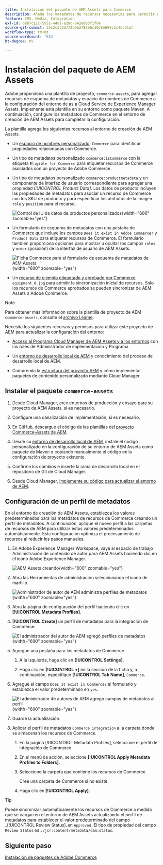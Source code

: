 ```yaml
---
title: Instalación del paquete de AEM Assets para Commerce
description: Añada los metadatos de recursos necesarios para permitir que la integración de AEM Assets para Commerce sincronice recursos entre proyectos de Adobe Commerce y Experience Manager Assets.
feature: CMS, Media, Integration
exl-id: deb7c12c-5951-4491-a2bc-542e993f1f84
source-git-commit: 3522c3d3d772be5278206c10d8e699c2c4cc31af
workflow-type: tm+mt
source-wordcount: '634'
ht-degree: 0%

---
```


# Instalación del paquete de AEM Assets

Adobe proporciona una plantilla de proyecto, `commerce-assets`, para agregar recursos de esquema de metadatos y espacio de nombres de Commerce a la configuración del entorno de as a Cloud Service de Experience Manager Assets. Implemente esta plantilla en su entorno como paquete Maven. A continuación, configure los metadatos de Commerce en el entorno de creación de AEM Assets para completar la configuración.

La plantilla agrega los siguientes recursos al entorno de creación de AEM Assets.

- Un [espacio de nombres personalizado](https://github.com/ankumalh/assets-commerce/blob/main/ui.config/jcr_root/apps/commerce/config/org.apache.sling.jcr.repoinit.RepositoryInitializer~commerce-namespaces.cfg.json), `Commerce` para identificar propiedades relacionadas con Commerce.

- Un tipo de metadatos personalizado `commerce:isCommerce` con la etiqueta `Eligible for Commerce` para etiquetar recursos de Commerce asociados con un proyecto de Adobe Commerce.

- Un tipo de metadatos personalizado `commerce:productmetadata` y un componente de interfaz de usuario correspondiente para agregar una propiedad *[!UICONTROL Product Data]*. Los datos de producto incluyen las propiedades de metadatos para asociar un recurso de Commerce con los SKU de producto y para especificar los atributos de la imagen `role` y `position` para el recurso.

  ![Control de IU de datos de productos personalizados](./assets/aem-commerce-sku-metadata-fields-from-template.png){width="600" zoomable="yes"}

- Un formulario de esquema de metadatos con una pestaña de Commerce que incluye los campos `Does it exist in Adobe Commerce?` y `Product Data` para etiquetar recursos de Commerce. El formulario también proporciona opciones para mostrar u ocultar los campos `roles` y `order` (posición) de la interfaz de usuario de AEM Assets.

  ![Ficha Commerce para el formulario de esquema de metadatos de AEM Assets](./assets/assets-configure-metadata-schema-form-editor.png){width="600" zoomable="yes"}

- Un [recurso de ejemplo etiquetado y aprobado por Commerce](https://github.com/ankumalh/assets-commerce/blob/main/ui.content/src/main/content/jcr_root/content/dam/wknd/en/activities/hiking/equipment_6.jpg/.content.xml) `equipment_6.jpg` para admitir la sincronización inicial de recursos. Solo los recursos de Commerce aprobados se pueden sincronizar de AEM Assets a Adobe Commerce.

>[!NOTE]
>Para obtener más información sobre la plantilla de proyecto de AEM `commerce-assets`, consulte el [archivo Léame](https://github.com/ankumalh/assets-commerce).

Necesita los siguientes recursos y permisos para utilizar este proyecto de AEM para actualizar la configuración del entorno:

- [Acceso al Programa Cloud Manager de AEM Assets y a los entornos](https://experienceleague.adobe.com/en/docs/experience-manager-cloud-service/content/onboarding/journey/cloud-manager#access-sysadmin-bo) con los roles de Administrador de implementación y Programa.

- Un [entorno de desarrollo local de AEM](https://experienceleague.adobe.com/en/docs/experience-manager-learn/cloud-service/local-development-environment-set-up/overview) y conocimiento del proceso de desarrollo local de AEM.

- Comprenda la [estructura del proyecto AEM](https://experienceleague.adobe.com/es/docs/experience-manager-cloud-service/content/implementing/developing/aem-project-content-package-structure) y cómo implementar paquetes de contenido personalizado mediante Cloud Manager.

## Instalar el paquete `commerce-assets`

1. Desde Cloud Manager, cree entornos de producción y ensayo para su proyecto de AEM Assets, si es necesario.

1. Configure una canalización de implementación, si es necesario.

1. En GitHub, descargue el código de las plantillas del [proyecto Commerce-Assets de AEM](https://github.com/ankumalh/assets-commerce).

1. Desde su [entorno de desarrollo local de AEM](https://experienceleague.adobe.com/en/docs/experience-manager-learn/cloud-service/local-development-environment-set-up/overview), instale el código personalizado en la configuración de su entorno de AEM Assets como paquete de Maven o copiando manualmente el código en la configuración de proyecto existente.

1. Confirme los cambios e inserte la rama de desarrollo local en el repositorio de Git de Cloud Manager.

1. Desde Cloud Manager, [implemente su código para actualizar el entorno de AEM](https://experienceleague.adobe.com/en/docs/experience-manager-cloud-service/content/implementing/using-cloud-manager/deploy-code#deploying-code-with-cloud-manager).

## Configuración de un perfil de metadatos

En el entorno de creación de AEM Assets, establezca los valores predeterminados para los metadatos de recursos de Commerce creando un perfil de metadatos. A continuación, aplique el nuevo perfil a las carpetas de recursos de AEM para utilizar estos valores predeterminados automáticamente. Esta configuración optimiza el procesamiento de recursos al reducir los pasos manuales.

1. En Adobe Experience Manager Workspace, vaya al espacio de trabajo Administración de contenido de autor para AEM Assets haciendo clic en el icono Adobe Experience Manager.

   ![AEM Assets creando](./assets/aem-assets-authoring.png){width="600" zoomable="yes"}

1. Abra las Herramientas de administración seleccionando el icono de martillo.

   ![Administrador de autor de AEM administra perfiles de metadatos](./assets/aem-manage-metadata-profiles.png){width="600" zoomable="yes"}

1. Abra la página de configuración del perfil haciendo clic en **[!UICONTROL Metadata Profiles]**.

1. **[!UICONTROL Create]** un perfil de metadatos para la integración de Commerce.

   ![El administrador del autor de AEM agregó perfiles de metadatos ](./assets/aem-create-metadata-profile.png){width="600" zoomable="yes"}

1. Agregue una pestaña para los metadatos de Commerce.

   1. A la izquierda, haga clic en **[!UICONTROL Settings]**.

   1. Haga clic en **[!UICONTROL +]** en la sección de la ficha y, a continuación, especifique **[!UICONTROL Tab Name]**, `Commerce`.

1. Agregue el campo `Does it exist in Commerce?` al formulario y establezca el valor predeterminado en `yes`.

   ![El administrador de autores de AEM agregó campos de metadatos al perfil](./assets/aem-edit-metadata-profile-fields.png){width="600" zoomable="yes"}

1. Guarde la actualización.

1. Aplicar el perfil de metadatos `Commerce integration` a la carpeta donde se almacenan los recursos de Commerce.

   1. En la página [!UICONTROL  Metadata Profiles], seleccione el perfil de integración de Commerce.

   1. En el menú de acción, seleccione **[!UICONTROL Apply Metadata Profiles to Folders]**.

   1. Seleccione la carpeta que contiene los recursos de Commerce.

      Cree una carpeta de Commerce si no existe.

   1. Haga clic en **[!UICONTROL Apply]**.

>[!TIP]
>
>Puede sincronizar automáticamente los recursos de Commerce a medida que se cargan en el entorno de AEM Assets actualizando el perfil de metadatos para establecer el valor predeterminado del campo _[!UICONTROL Review Status]_en `Approved`. El tipo de propiedad del campo `Review Status` es `./jcr:content/metadata/dam:status`.

## Siguiente paso

[Instalación de paquetes de Adobe Commerce](aem-assets-configure-commerce.md)
